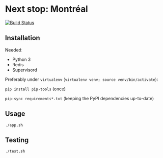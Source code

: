 # Next stop: Montréal

[![Build Status](https://travis-ci.org/mgp4/prague-transport-2017.svg?branch=master)](https://travis-ci.org/mgp4/prague-transport-2017)


## Installation

Needed:
- Python 3
- Redis
- Supervisord

Preferably under `virtualenv` (`virtualenv venv; source venv/bin/activate`):

`pip install pip-tools` (once)

`pip-sync requirements*.txt` (keeping the PyPI dependencies up-to-date)


## Usage

`./app.sh`


## Testing

`./test.sh`
